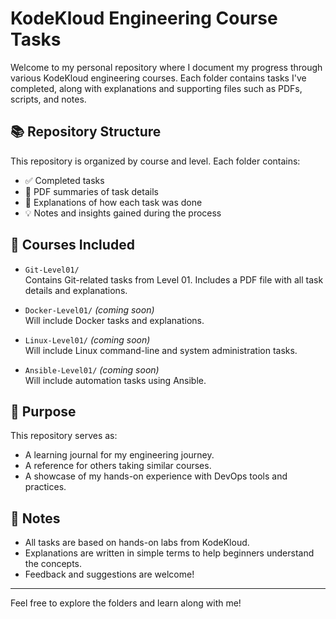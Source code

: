# KodeKloud Engineering Course Tasks

Welcome to my personal repository where I document my progress through various KodeKloud engineering courses. Each folder contains tasks I've completed, along with explanations and supporting files such as PDFs, scripts, and notes.

## 📚 Repository Structure

This repository is organized by course and level. Each folder contains:

- ✅ Completed tasks
- 📄 PDF summaries of task details
- 📝 Explanations of how each task was done
- 💡 Notes and insights gained during the process
## 📂 Courses Included

- `Git-Level01/`  
  Contains Git-related tasks from Level 01. Includes a PDF file with all task details and explanations.

- `Docker-Level01/` *(coming soon)*  
  Will include Docker tasks and explanations.

- `Linux-Level01/` *(coming soon)*  
  Will include Linux command-line and system administration tasks.

- `Ansible-Level01/` *(coming soon)*  
  Will include automation tasks using Ansible.

## 🧠 Purpose

This repository serves as:

- A learning journal for my engineering journey.
- A reference for others taking similar courses.
- A showcase of my hands-on experience with DevOps tools and practices.

## 📌 Notes

- All tasks are based on hands-on labs from KodeKloud.
- Explanations are written in simple terms to help beginners understand the concepts.
- Feedback and suggestions are welcome!

---

Feel free to explore the folders and learn along with me!

